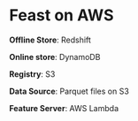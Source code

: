 # Feast on AWS

**Offline Store**: Redshift

**Online store**: DynamoDB

**Registry**: S3

**Data Source**: Parquet files on S3

**Feature Server**: AWS Lambda
